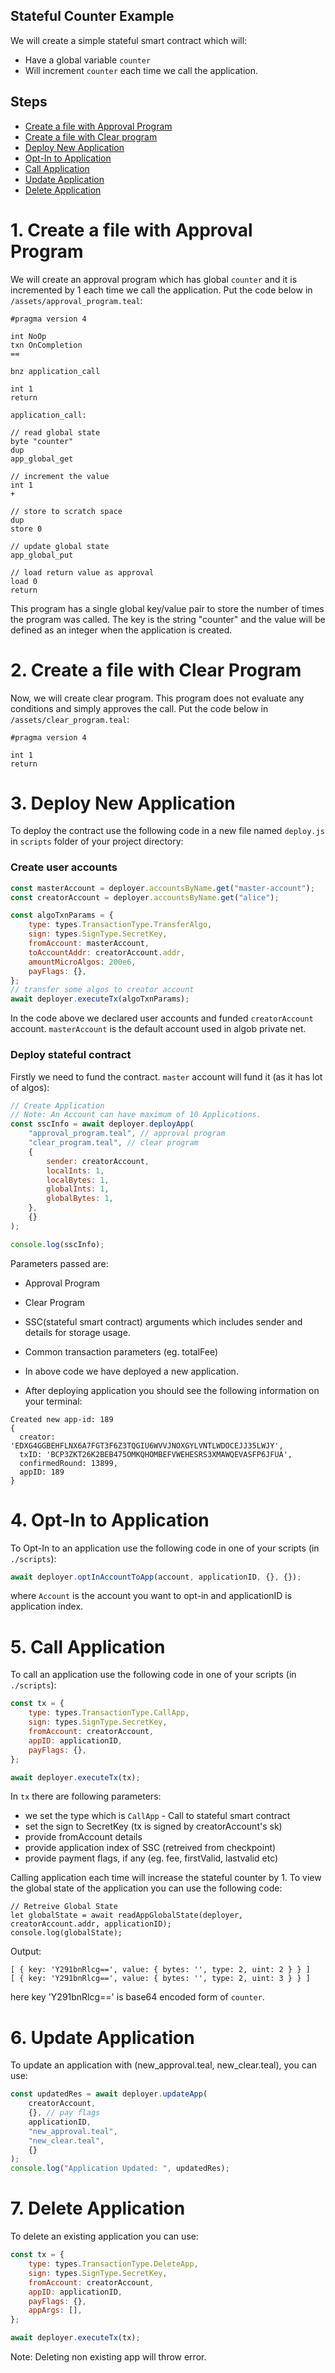 ## Stateful Counter Example

We will create a simple stateful smart contract which will:

- Have a global variable `counter`
- Will increment `counter` each time we call the application.

## Steps

- [Create a file with Approval Program](https://github.com/scale-it/algo-builder/examples/stateful-counter/assets/approval_program.teal)
- [Create a file with Clear program](https://github.com/scale-it/algo-builder/examples/stateful-counter/assets/clear_program.teal)
- [Deploy New Application](https://github.com/scale-it/algo-builder/examples/stateful-counter/scripts/deploy.js)
- [Opt-In to Application](https://github.com/scale-it/algo-builder/examples/stateful-counter/scripts/deploy.js)
- [Call Application](https://github.com/scale-it/algo-builder/examples/stateful-counter/scripts//interaction_scripts/call_application.js)
- [Update Application](https://github.com/scale-it/algo-builder/examples/stateful-counter/scripts/interaction_scripts/update_application.js)
- [Delete Application](https://github.com/scale-it/algo-builder/examples/stateful-counter/scripts/interaction_scripts/delete_application.js)

# 1. Create a file with Approval Program

We will create an approval program which has global `counter` and it is incremented by 1 each time we call the application. Put the code below in `/assets/approval_program.teal`:

```
#pragma version 4

int NoOp
txn OnCompletion
==

bnz application_call

int 1
return

application_call:

// read global state
byte "counter"
dup
app_global_get

// increment the value
int 1
+

// store to scratch space
dup
store 0

// update global state
app_global_put

// load return value as approval
load 0
return

```

This program has a single global key/value pair to store the number of times the program was called. The key is the string "counter" and the value will be defined as an integer when the application is created.

# 2. Create a file with Clear Program

Now, we will create clear program. This program does not evaluate any conditions and simply approves the call. Put the code below in `/assets/clear_program.teal`:

```
#pragma version 4

int 1
return
```

# 3. Deploy New Application

To deploy the contract use the following code in a new file named `deploy.js` in `scripts` folder of your project directory:

### Create user accounts

```javascript
const masterAccount = deployer.accountsByName.get("master-account");
const creatorAccount = deployer.accountsByName.get("alice");

const algoTxnParams = {
	type: types.TransactionType.TransferAlgo,
	sign: types.SignType.SecretKey,
	fromAccount: masterAccount,
	toAccountAddr: creatorAccount.addr,
	amountMicroAlgos: 200e6,
	payFlags: {},
};
// transfer some algos to creator account
await deployer.executeTx(algoTxnParams);
```

In the code above we declared user accounts and funded `creatorAccount` account. `masterAccount` is the default account used in algob private net.

### Deploy stateful contract

Firstly we need to fund the contract. `master` account will fund it (as it has lot of algos):

```javascript
// Create Application
// Note: An Account can have maximum of 10 Applications.
const sscInfo = await deployer.deployApp(
	"approval_program.teal", // approval program
	"clear_program.teal", // clear program
	{
		sender: creatorAccount,
		localInts: 1,
		localBytes: 1,
		globalInts: 1,
		globalBytes: 1,
	},
	{}
);

console.log(sscInfo);
```

Parameters passed are:

- Approval Program
- Clear Program
- SSC(stateful smart contract) arguments which includes sender and details for storage usage.
- Common transaction parameters (eg. totalFee)

- In above code we have deployed a new application.

- After deploying application you should see the following information on your terminal:

```
Created new app-id: 189
{
  creator: 'EDXG4GGBEHFLNX6A7FGT3F6Z3TQGIU6WVVJNOXGYLVNTLWDOCEJJ35LWJY',
  txID: 'BCP3ZKT26K2BEB475OMKQHOMBEFVWEHESRS3XMAWQEVASFP6JFUA',
  confirmedRound: 13899,
  appID: 189
}
```

# 4. Opt-In to Application

To Opt-In to an application use the following code in one of your scripts (in `./scripts`):

```javascript
await deployer.optInAccountToApp(account, applicationID, {}, {});
```

where `Account` is the account you want to opt-in and applicationID is application index.

# 5. Call Application

To call an application use the following code in one of your scripts (in `./scripts`):

```javascript
const tx = {
	type: types.TransactionType.CallApp,
	sign: types.SignType.SecretKey,
	fromAccount: creatorAccount,
	appID: applicationID,
	payFlags: {},
};

await deployer.executeTx(tx);
```

In `tx` there are following parameters:

- we set the type which is `CallApp` - Call to stateful smart contract
- set the sign to SecretKey (tx is signed by creatorAccount's sk)
- provide fromAccount details
- provide application index of SSC (retreived from checkpoint)
- provide payment flags, if any (eg. fee, firstValid, lastvalid etc)

Calling application each time will increase the stateful counter by 1.
To view the global state of the application you can use the following code:

```
// Retreive Global State
let globalState = await readAppGlobalState(deployer, creatorAccount.addr, applicationID);
console.log(globalState);
```

Output:

```
[ { key: 'Y291bnRlcg==', value: { bytes: '', type: 2, uint: 2 } } ]
[ { key: 'Y291bnRlcg==', value: { bytes: '', type: 2, uint: 3 } } ]
```

here key 'Y291bnRlcg==' is base64 encoded form of `counter`.

# 6. Update Application

To update an application with (new_approval.teal, new_clear.teal), you can use:

```javascript
const updatedRes = await deployer.updateApp(
	creatorAccount,
	{}, // pay flags
	applicationID,
	"new_approval.teal",
	"new_clear.teal",
	{}
);
console.log("Application Updated: ", updatedRes);
```

# 7. Delete Application

To delete an existing application you can use:

```javascript
const tx = {
	type: types.TransactionType.DeleteApp,
	sign: types.SignType.SecretKey,
	fromAccount: creatorAccount,
	appID: applicationID,
	payFlags: {},
	appArgs: [],
};

await deployer.executeTx(tx);
```

Note: Deleting non existing app will throw error.
